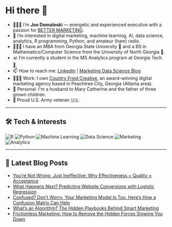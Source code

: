 # Hi there 👋

- 🙋🏻‍♂️ I’m **Joe Domaleski** — energetic and experienced executive with a passion for [BETTER MARKETING](https://blog.marketingdatascience.ai/a-better-marketing-manifesto-24b6541a6cb9).
- 👀 I’m interested in digital marketing, machine learning, AI, data science, analytics, R programming, Python, and amateur (ham) radio.
- 👨🏻‍🎓 I have an MBA from Georgia State University 🐾 and a BS in Mathematics/Computer Science from the University of North Georgia 🦅.
- 📊 I’m currently a student in the MS Analytics program at Georgia Tech 🐝.
- 📫 How to reach me: [LinkedIn](https://www.linkedin.com/in/joedom/) | [Marketing Data Science Blog](https://blog.marketingdatascience.ai)
- 👨🏻‍💻 Work: I own [Country Fried Creative](https://countryfriedcreative.com), an award-winning digital marketing agency based in Peachtree City, Georgia (Atlanta area).
- 🏡 Personal: I'm a husband to Mary Catherine and the father of three grown children.
- 🫡 Proud U.S. Army veteran 🇺🇸.

---

## 🛠️ Tech & Interests

![R](https://img.shields.io/badge/R-276DC3?style=for-the-badge&logo=r&logoColor=white)
![Python](https://img.shields.io/badge/Python-3776AB?style=for-the-badge&logo=python&logoColor=white)
![Machine Learning](https://img.shields.io/badge/Machine_Learning-FF6F00?style=for-the-badge)
![Data Science](https://img.shields.io/badge/Data_Science-4CAF50?style=for-the-badge)
![Marketing](https://img.shields.io/badge/Marketing-0077B5?style=for-the-badge)
![Analytics](https://img.shields.io/badge/Analytics-03A9F4?style=for-the-badge)

---

## 📝 Latest Blog Posts
<!-- BLOG-POST-LIST:START -->
- [You’re Not Wrong, Just Ineffective: Why Effectiveness = Quality × Acceptance](https://medium.com/@marketingdatascience/youre-not-wrong-just-ineffective-why-effectiveness-quality-acceptance-fbfeae7e7ce4?source=rss-3e624457f65a------2)
- [What Happens Next? Predicting Website Conversions with Logistic Regression](https://medium.com/@marketingdatascience/what-happens-next-predicting-website-conversions-with-logistic-regression-d374875764e2?source=rss-3e624457f65a------2)
- [Confused? Don’t Worry, Your Marketing Model Is Too. Here’s How a Confusion Matrix Can Help](https://medium.com/@marketingdatascience/confused-dont-worry-your-marketing-model-is-too-here-s-how-a-confusion-matrix-can-help-63c017375de4?source=rss-3e624457f65a------2)
- [What’s an Algorithm? The Hidden Playbooks Behind Smart Marketing](https://medium.com/@marketingdatascience/whats-an-algorithm-the-hidden-playbooks-behind-smart-marketing-b1f4bea4690f?source=rss-3e624457f65a------2)
- [Frictionless Marketing: How to Remove the Hidden Forces Slowing You Down](https://medium.com/@marketingdatascience/frictionless-marketing-how-to-remove-the-hidden-forces-slowing-you-down-14cc437eaf97?source=rss-3e624457f65a------2)
<!-- BLOG-POST-LIST:END -->
